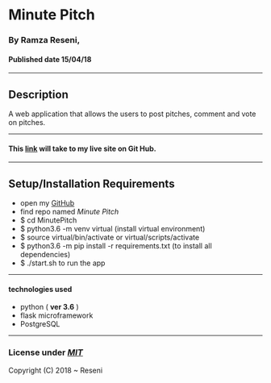 # Minute Pitch

### By **Ramza Reseni**, 
#### Published date **15/04/18**
 ---
## Description
A web application that allows the users to post pitches, comment and vote on pitches.

---

#### This [link](https://github.com/ramza007/MinutePitch/) will take to my live site on Git Hub.

---

## Setup/Installation Requirements

* open my [GitHub](https://github.com/ramza007)
* find repo named *Minute Pitch*
* $ cd MinutePitch
* $ python3.6 -m venv virtual (install virtual environment)
* $ source virtual/bin/activate or virtual/scripts/activate
* $ python3.6 -m pip install -r requirements.txt (to install all dependencies)
* $ ./start.sh to run the app

---

#### technologies used 
* python ( **ver 3.6** )
* flask microframework
* PostgreSQL
---

### License under [***MIT***](https://github.com/ramza007/MinutePitch/blob/master/LICENSE)

Copyright (C) 2018 ~ Reseni